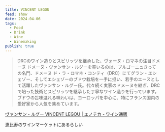 ```yaml
---
title: VINCENT LEGOU
feed: show
date: 2024-04-06
tags:
  - Food
  - Drink
  - Wine
  - Winemaking
publish: true
---
```

> DRCのワイン造りとスピリッツを継承した、ヴォーヌ・ロマネの注目ドメーヌ
>ドメーヌ・ヴァンサン・ルグーを率いるのは、ブルゴーニュきっての名門、ドメーヌ ド・ラ・ロマネ・コンティ（DRC）にてグラン・エシェゾー、そしてエシェゾーのブドウ栽培を一手に担い、若手のエースとして活躍したヴァンサン・ルグー氏。代々続く実家のドメーヌを継ぎ、DRCで培った技術とスピリッツを継承した丁寧なワイン造りを行っています。ブドウの旨味溢れる味わいは、ヨーロッパを中心に、特にフランス国内の愛好家から人気を集めています。

[ヴァンサン・ルグー VINCENT LEGOU \| エノテカ - ワイン通販](https://www.enoteca.co.jp/producer/detail/883)

恵比寿のワインマーケットにあるらしい
